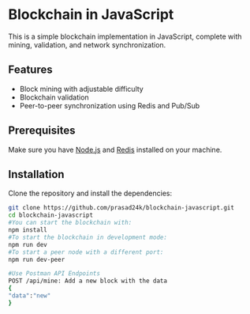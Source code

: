 # Blockchain in JavaScript

This is a simple blockchain implementation in JavaScript, complete with mining, validation, and network synchronization.

## Features
- Block mining with adjustable difficulty
- Blockchain validation
- Peer-to-peer synchronization using Redis and Pub/Sub

## Prerequisites

Make sure you have [Node.js](https://nodejs.org/) and [Redis](https://redis.io/) installed on your machine.

## Installation

Clone the repository and install the dependencies:

```bash
git clone https://github.com/prasad24k/blockchain-javascript.git
cd blockchain-javascript
#You can start the blockchain with:
npm install
#To start the blockchain in development mode:
npm run dev
#To start a peer node with a different port:
npm run dev-peer

#Use Postman API Endpoints
POST /api/mine: Add a new block with the data
{
"data":"new"
}



